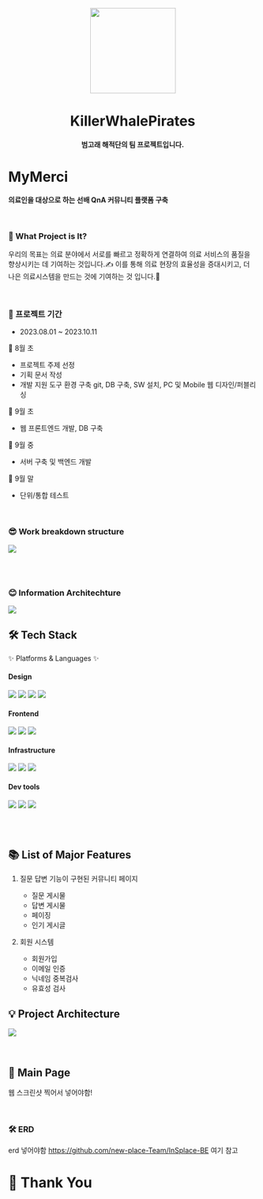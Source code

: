 <!-- logo -->
<p align="center">
    <a href="https://logseq.com" alt="Logseq Logo">
    <img src="https://user-images.githubusercontent.com/25513724/220608753-f33db466-af72-4611-b603-411440c15ed0.png?sanatize=true" height="173"/></a>
</p>

<h1 align="center"> KillerWhalePirates </h1>

<h4 align="center">
범고래 해적단의 팀 프로젝트입니다.
</h4>

# MyMerci

<b>의료인을 대상으로 하는 선배 QnA 커뮤니티 플랫폼 구축</b>

<br/>

### 👀 What Project is It?

우리의 목표는 의료 분야에서 서로를 빠르고 정확하게 연결하여 의료 서비스의 품질을 향상시키는 데 기여하는 것입니다.✍️ 
이를 통해 의료 현장의 효율성을 증대시키고, 더 나은 의료시스템을 만드는 것에 기여하는 것 입니다.🎉

<br/>

### 📆 프로젝트 기간

- 2023.08.01 ~ 2023.10.11

🌊 8월 초<br>
- 프로젝트 주제 선정<br>
- 기획 문서 작성<br>
- 개발 지원 도구 환경 구축 git, DB 구축, SW 설치, PC 및 Mobile 웹 디자인/퍼블리싱<br>

🌰 9월 초<br>
- 웹 프론트엔드 개발, DB 구축<br>

🌰 9월 중<br>
- 서버 구축 및 백엔드 개발<br>

🌰 9월 말<br>
- 단위/통합 테스트<br>

<br/>

### 😎 Work breakdown structure
<p>
  <img src="https://github.com/activenursi/KillerWhalePirates/assets/117716774/055311e7-9584-468d-96cb-f352b4312ca4">
</p>
<br/>
<br/>

### 😊 Information Architechture
<p>
  <img src="https://github.com/activenursi/KillerWhalePirates/assets/117716774/64b4f717-6f9c-4f40-87a9-a4d73d1928ca">
</p>


## 🛠 Tech Stack 
<p>✨ Platforms & Languages ✨</p>

#### Design

<p>
  <img src="https://img.shields.io/badge/Figma-F24E1E?style=for-the-badge&logo=Figma&logoColor=white"/>
  <img src="https://img.shields.io/badge/Adobe Illustrator-FF9A00?style=for-the-badge&logo=Adobe Illustrator&logoColor=white"/>
  <img src="https://img.shields.io/badge/Adobe Photoshop-31A8FF?style=for-the-badge&logo=Adobe Photoshop&logoColor=white"/>
  <img src="https://img.shields.io/badge/css-1572B6?style=for-the-badge&logo=css3&logoColor=white">
</p>

#### Frontend

<p>
  <img src="https://img.shields.io/badge/javascript-F7DF1E?style=for-the-badge&logo=javascript&logoColor=black">
  <img src="https://img.shields.io/badge/html-E34F26?style=for-the-badge&logo=html5&logoColor=white">
  <img src="https://img.shields.io/badge/css-1572B6?style=for-the-badge&logo=css3&logoColor=white">
</p>


#### Infrastructure

<p>
  <img src="https://img.shields.io/badge/AWS-%23FF9900.svg?style=for-the-badge&logo=amazon-aws&logoColor=white" > 
  <img src="https://img.shields.io/badge/AWS amplify-CA4245?style=for-the-badge&logo=AWS amplify&logoColor=white">
  <img src="https://img.shields.io/badge/route53-F7A81B?style=for-the-badge&logo=route53&logoColor=white">
</p>

#### Dev tools

<p> 
  <img src="https://img.shields.io/badge/Visual%20Studio%20Code-0078d7.svg?style=for-the-badge&logo=visual-studio-code&logoColor=white">
  <img src="https://img.shields.io/badge/git-%23F05033.svg?style=for-the-badge&logo=git&logoColor=white">
  <img src="https://img.shields.io/badge/github-%23121011.svg?style=for-the-badge&logo=github&logoColor=white">
</p>

<br>
<br>

## 📚 List of Major Features

1. 질문 답변 기능이 구현된 커뮤니티 페이지 
   - 질문 게시물
   - 답변 게시물
   - 페이징
   - 인기 게시글

2. 회원 시스템 
   - 회원가입
   - 이메일 인증
   - 닉네임 중복검사
   - 유효성 검사
     
## 💡 Project Architecture
<p>
  <img src="https://github.com/activenursi/KillerWhalePirates/assets/117716774/de3ed312-40a8-48a8-9139-971c67c2e1b4">
</p>

<br/>

## 🔌 Main Page

웹 스크린샷 찍어서 넣어야함!

<br/>

### 🛠️ ERD 

erd 넣어야함 https://github.com/new-place-Team/InSplace-BE 여기 참고

# 🙏 Thank You
